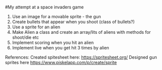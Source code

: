 #My attempt at a space invaders game
1. Use an image for a movable sprite - the gun
2. Create bullets that appear when you shoot (class of bullets?)
3. Use a sprite for an alien
4. Make Alien a class and create an array/lits of aliens with methods for shoot/die etc
5. Implement scoring when you hit an alien
6. Implement live when you get hit 3 times by alien

References:
Created spitesheet here:
https://spritesheet.org/
Designed gun sprites here
https://www.piskelapp.com/p/create/sprite